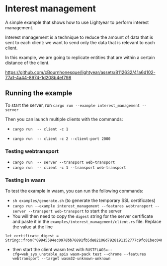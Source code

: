 # Interest management

A simple example that shows how to use Lightyear to perform interest management.

Interest management is a technique to reduce the amount of data that is sent to each client:
we want to send only the data that is relevant to each client.

In this example, we are going to replicate entities that are within a certain distance of the client.

https://github.com/cBournhonesque/lightyear/assets/8112632/41a6d102-77a1-4a44-8974-1d208b4ef798

## Running the example

To start the server, run `cargo run --example interest_management -- server`

Then you can launch multiple clients with the commands:

- `cargo run  -- client -c 1`

- `cargo run  -- client -c 2 --client-port 2000`

### Testing webtransport

- `cargo run  -- server --transport web-transport`
- `cargo run  -- client -c 1 --transport web-transport`


### Testing in wasm

To test the example in wasm, you can run the following commands:
- `sh examples/generate.sh` (to generate the temporary SSL certificates)
- `cargo run --example interest_management --features webtransport -- server --transport web-transport` to start the server
- You will then need to copy the `digest` string for the server certificate and paste it in the `examples/interest_management/client.rs` file.
  Replace the value at the line 
```
let certificate_digest =
String::from("09945594ec0978bb76891fb5de82106d7928191152777c9fc81bec0406055159");
```
- then start the client wasm test with
  `RUSTFLAGS=--cfg=web_sys_unstable_apis wasm-pack test --chrome --features webtransport --target wasm32-unknown-unknown`
